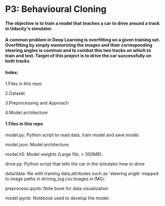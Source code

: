 # P3: Behavioural Cloning

#### The objective is to train a model that teaches a car to drive around a track in Udacity's simulator.
#### A common problem in Deep Learning is overfitting on a given training set. Overfitting by simply memorizing the images and their corresponding steering angles is common and to combat this two tracks on which to train and test. Target of this project is to drive the car successfully on both tracks.

#### Index: 
1.Files in this repo

2.Dataset

3.Preprocessing and Approach

4.Model architecture

#### 1.Files in this repo

model.py: Python script to read data, train model and save model.

model.json: Model architecture.

model.h5: Model weights (Large file, > 300MB).

drive.py: Python script that tells the car in the simulator how to drive

data/data: file with training data,attributes such as 'steering angle' mapped to image paths in driving_log.csv.Images in IMG/.
        
preprocess.ipynb: Note book for data visualization

model.ipynb: Notebook used to develop the model.

